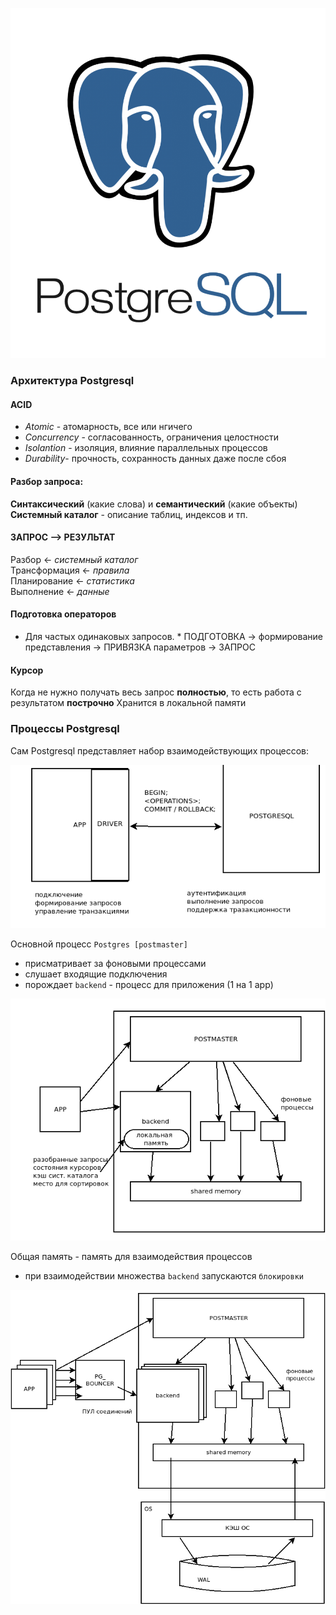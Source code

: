 ![PostgreSQL](../../img/postgresql.png)


### Архитектура Postgresql


#### ACID

 * *Atomic* - атомарность, все или нгичего
 * *Concurrency* - согласованность, ограничения целостности
 * *Isolantion* - изоляция, влияние параллельных процессов
 * *Durability*- прочность, сохранность данных даже после сбоя


 #### Разбор запроса: 
 **Синтаксический** (какие слова) и **семантический** (какие объекты)   
 **Системный каталог** - описание таблиц, индексов и тп.  

 #### ЗАПРОС --> РЕЗУЛЬТАТ

 Разбор 		<- *системный каталог*  
 Трансформация  <- *правила*  
 Планирование   <- *статистика*  
 Выполнение 	<- *данные*

#### Подготовка операторов
* Для частых одинаковых запросов. *
ПОДГОТОВКА ->  формирование представления -> ПРИВЯЗКА параметров -> ЗАПРОС



#### Курсор

Когда не нужно получать весь запрос **полностью**, то есть работа с результатом **построчно**
Хранится в локальной памяти

### Процессы Postgresql  
Сам Postgresql представляет набор взаимодействующих процессов:  

![PostgreSQL](pg-arch1.jpg)

Основной процесс `Postgres [postmaster]`
 * присматривает за фоновыми процессами
 * слушает входящие подключения
 * порождает `backend` - процесс для приложения (1 на 1 app)
 
 ![PostgreSQL](pg-arch2.jpg)
  
Общая память - память для взаимодействия процессов
  * при взаимодействии множества `backend` запускаются `блокировки`
 
 ![PostgreSQL](pg-arch3.jpg)
